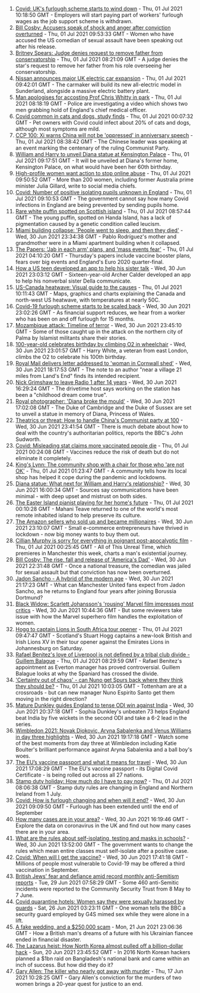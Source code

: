 1. [Covid: UK's furlough scheme starts to wind down](https://www.bbc.co.uk/news/business-57665735) - Thu, 01 Jul 2021 10:18:50 GMT - Employers will start paying part of workers' furlough wages as the job support scheme is withdrawn.
2. [Bill Cosby: Accusers speak of shock and anger after conviction overturned](https://www.bbc.co.uk/news/world-us-canada-57677386) - Thu, 01 Jul 2021 09:53:33 GMT - Women who have accused the US comedian of sexual assault have been speaking out after his release.
3. [Britney Spears: Judge denies request to remove father from conservatorship](https://www.bbc.co.uk/news/entertainment-arts-57676545) - Thu, 01 Jul 2021 08:21:09 GMT - A judge denies the star's request to remove her father from his role overseeing her conservatorship.
4. [Nissan announces major UK electric car expansion](https://www.bbc.co.uk/news/business-57666008) - Thu, 01 Jul 2021 09:42:01 GMT - The carmaker will build its new all-electric model in Sunderland, alongside a massive electric battery plant.
5. [Man apologises for accosting Prof Chris Whitty in park](https://www.bbc.co.uk/news/uk-57675176) - Thu, 01 Jul 2021 08:18:19 GMT - Police are investigating a video which shows two men grabbing hold of England's chief medical officer.
6. [Covid common in cats and dogs, study finds](https://www.bbc.co.uk/news/health-57666245) - Thu, 01 Jul 2021 00:07:32 GMT - Pet owners with Covid could infect about 20% of cats and dogs, although most symptoms are mild.
7. [CCP 100: Xi warns China will not be 'oppressed' in anniversary speech](https://www.bbc.co.uk/news/world-asia-china-57648236) - Thu, 01 Jul 2021 08:38:42 GMT - The Chinese leader was speaking at an event marking the centenary of the ruling Communist Party.
8. [William and Harry to unveil Diana statue at Kensington Palace](https://www.bbc.co.uk/news/uk-57671175) - Thu, 01 Jul 2021 09:17:51 GMT - It will be unveiled at Diana's former home, Kensington Palace, on what would have been her 60th birthday.
9. [High-profile women want action to stop online abuse](https://www.bbc.co.uk/news/technology-57668916) - Thu, 01 Jul 2021 09:50:52 GMT - More than 200 women, including former Australia prime minister Julia Gillard, write to social media chiefs.
10. [Covid: Number of positive isolating pupils unknown in England](https://www.bbc.co.uk/news/health-57671735) - Thu, 01 Jul 2021 09:10:53 GMT - The government cannot say how many Covid infections in England are being prevented by sending pupils home.
11. [Rare white puffin spotted on Scottish island](https://www.bbc.co.uk/news/uk-scotland-highlands-islands-57678621) - Thu, 01 Jul 2021 08:57:44 GMT - The young puffin, spotted on Handa Island, has a lack of pigmentation caused by a genetic condition called leucism.
12. [Miami building collapse: 'People went to sleep, and then they died'](https://www.bbc.co.uk/news/world-us-canada-57674422) - Wed, 30 Jun 2021 23:34:38 GMT - Pablo Rodríguez's mother and grandmother were in a Miami apartment building when it collapsed.
13. [The Papers: 'Jab in each arm' plans, and 'mass events fear'](https://www.bbc.co.uk/news/blogs-the-papers-57674522) - Thu, 01 Jul 2021 04:10:20 GMT - Thursday's papers include vaccine booster plans, fears over big events and England's Euro 2020 quarter-final.
14. [How a US teen developed an app to help his sister talk](https://www.bbc.co.uk/news/disability-57515272) - Wed, 30 Jun 2021 23:03:12 GMT - Sixteen-year-old Archer Calder developed an app to help his nonverbal sister Della communicate.
15. [US-Canada heatwave: Visual guide to the causes](https://www.bbc.co.uk/news/world-us-canada-57665715) - Thu, 01 Jul 2021 10:11:43 GMT - Maps, graphics and charts explaining the Canada and north-west US heatwave, with temperatures at nearly 50C.
16. [Covid-19 furlough scheme starts to be scaled back](https://www.bbc.co.uk/news/business-57669489) - Wed, 30 Jun 2021 23:02:26 GMT - As financial support reduces, we hear from a worker who has been on and off furlough for 15 months.
17. [Mozambique attack: Timeline of terror](https://www.bbc.co.uk/news/world-africa-57672606) - Wed, 30 Jun 2021 23:45:10 GMT - Some of those caught up in the attack on the northern city of Palma by Islamist militants share their stories.
18. [100-year-old celebrates birthday by climbing O2 in wheelchair](https://www.bbc.co.uk/news/uk-england-london-57672876) - Wed, 30 Jun 2021 23:01:57 GMT - Harry White, a veteran from east London, climbs the O2 to celebrate his 100th birthday.
19. [Royal Mail delivers letter addressed to 'woman in Cornwall shed'](https://www.bbc.co.uk/news/uk-england-cornwall-57670098) - Wed, 30 Jun 2021 18:17:53 GMT - The note to an author "near a village 21 miles from Land's End" finds its intended recipient.
20. [Nick Grimshaw to leave Radio 1 after 14 years](https://www.bbc.co.uk/news/newsbeat-57670955) - Wed, 30 Jun 2021 16:29:24 GMT - The drivetime host says working on the station has been a "childhood dream come true".
21. [Royal photographer: 'Diana broke the mould'](https://www.bbc.co.uk/news/uk-57668926) - Wed, 30 Jun 2021 17:02:08 GMT - The Duke of Cambridge and the Duke of Sussex are set to unveil a statue in memory of Diana, Princess of Wales.
22. [Theatrics or threat: How to handle China's Communist party at 100](https://www.bbc.co.uk/news/world-asia-china-57666650) - Wed, 30 Jun 2021 23:41:54 GMT - There is much debate about how to deal with the country's authoritarian politics, reports the BBC's John Sudworth.
23. [Covid: Misleading stat claims more vaccinated people die](https://www.bbc.co.uk/news/health-57610998) - Thu, 01 Jul 2021 00:24:08 GMT - Vaccines reduce the risk of death but do not eliminate it completely.
24. [King's Lynn: The community shop with a chair for those who 'are not OK'](https://www.bbc.co.uk/news/uk-england-norfolk-57496557) - Thu, 01 Jul 2021 01:23:47 GMT - A community tells how its local shop has helped it cope during the pandemic and lockdowns.
25. [Diana statue: What next for William and Harry's relationship?](https://www.bbc.co.uk/news/uk-57669199) - Wed, 30 Jun 2021 16:00:34 GMT - Sources say communications have been minimal - with deep upset and mistrust on both sides.
26. [The Easter Island pianist playing for her home's future](https://www.bbc.co.uk/news/world-latin-america-57472134) - Thu, 01 Jul 2021 00:10:28 GMT - Mahani Teave returned to one of the world's most remote inhabited island to help preserve its culture.
27. [The Amazon sellers who sold up and became millionaires](https://www.bbc.co.uk/news/business-57433960) - Wed, 30 Jun 2021 23:10:07 GMT - Small e-commerce entrepreneurs have thrived in lockdown - now big money wants to buy them out.
28. [Cillian Murphy is sorry for everything in poignant post-apocalyptic film](https://www.bbc.co.uk/news/entertainment-arts-57630571) - Thu, 01 Jul 2021 00:25:45 GMT - All of This Unreal Time, which premieres in Manchester this week, charts a man's existential journey.
29. [Bill Cosby: The rise, fall and release of 'America's Dad'](https://www.bbc.co.uk/news/entertainment-arts-30194819) - Wed, 30 Jun 2021 22:31:48 GMT - Once a national treasure, the comedian was jailed for sexual assault but that conviction has now been overturned.
30. [Jadon Sancho - A hybrid of the modern age](https://www.bbc.co.uk/sport/football/57674033) - Wed, 30 Jun 2021 21:17:23 GMT - What can Manchester United fans expect from Jadon Sancho, as he returns to England four years after joining Borussia Dortmund?
31. [Black Widow: Scarlett Johansson's 'rousing' Marvel film impresses most critics](https://www.bbc.co.uk/news/entertainment-arts-57663436) - Wed, 30 Jun 2021 10:44:36 GMT - But some reviewers take issue with how the Marvel superhero film handles the exploitation of women.
32. [Hogg to captain Lions in South Africa tour opener](https://www.bbc.co.uk/sport/rugby-union/57678981) - Thu, 01 Jul 2021 09:47:47 GMT - Scotland's Stuart Hogg captains a new-look British and Irish Lions XV in their tour opener against the Emirates Lions in Johannesburg on Saturday.
33. [Rafael Benitez's love of Liverpool is not defined by a tribal club divide - Guillem Balague](https://www.bbc.co.uk/sport/football/57673841) - Thu, 01 Jul 2021 08:29:59 GMT - Rafael Benitez's appointment as Everton manager has proved controversial. Guillem Balague looks at why the Spaniard has crossed the divide.
34. ['Certainty out of chaos' - can Nuno get Spurs back where they think they should be?](https://www.bbc.co.uk/sport/football/57676732) - Thu, 01 Jul 2021 10:03:05 GMT - Tottenham are at a crossroads - but can new manager Nuno Espirito Santo get them moving in the right direction?
35. [Mature Dunkley guides England to tense ODI win against India](https://www.bbc.co.uk/sport/cricket/57672858) - Wed, 30 Jun 2021 20:37:18 GMT - Sophia Dunkley's unbeaten 73 helps England beat India by five wickets in the second ODI and take a 6-2 lead in the series.
36. [Wimbledon 2021: Novak Djokovic, Aryna Sabalenka and Venus Williams in day three highlights](https://www.bbc.co.uk/sport/av/tennis/57672090) - Wed, 30 Jun 2021 19:17:18 GMT - Watch some of the best moments from day three at Wimbledon including Katie Boulter's brilliant performance against Aryna Sabalenka and a ball boy's woes.
37. [The EU’s vaccine passport and what it means for travel](https://www.bbc.co.uk/news/explainers-57665765) - Wed, 30 Jun 2021 17:08:29 GMT - The EU's vaccine passport - its Digital Covid Certificate - is being rolled out across all 27 nations.
38. [Stamp duty holiday: How much do I have to pay now?](https://www.bbc.co.uk/news/business-53319433) - Thu, 01 Jul 2021 08:06:38 GMT - Stamp duty rules are changing in England and Northern Ireland from 1 July.
39. [Covid: How is furlough changing and when will it end?](https://www.bbc.co.uk/news/explainers-52135342) - Wed, 30 Jun 2021 09:09:50 GMT - Furlough has been extended until the end of September
40. [How many cases are in your area?](https://www.bbc.co.uk/news/uk-51768274) - Wed, 30 Jun 2021 16:19:46 GMT - Explore the data on coronavirus in the UK and find out how many cases there are in your area.
41. [What are the rules about self-isolating, testing and masks in schools?](https://www.bbc.co.uk/news/education-51643556) - Wed, 30 Jun 2021 13:52:00 GMT - The government wants to change the rules which mean entire classes must self-isolate after a positive case.
42. [Covid: When will I get the vaccine?](https://www.bbc.co.uk/news/health-55045639) - Wed, 30 Jun 2021 17:41:18 GMT - Millions of people most vulnerable to Covid-19 may be offered a third vaccination in September.
43. [British Jews' fear and defiance amid record monthly anti-Semitism reports](https://www.bbc.co.uk/news/uk-57339266) - Tue, 29 Jun 2021 07:58:29 GMT - Some 460 anti-Semitic incidents were reported to the Community Security Trust from 8 May to 7 June.
44. [Covid quarantine hotels: Women say they were sexually harassed by guards](https://www.bbc.co.uk/news/stories-57609164) - Sat, 26 Jun 2021 03:23:11 GMT - One woman tells the BBC a security guard employed by G4S mimed sex while they were alone in a lift.
45. [A fake wedding, and a $250,000 scam](https://www.bbc.co.uk/news/world-europe-57358241) - Mon, 21 Jun 2021 23:06:36 GMT - How a British man's dreams of a future with his Ukrainian fiancee ended in financial disaster.
46. [The Lazarus heist: How North Korea almost pulled off a billion-dollar hack](https://www.bbc.co.uk/news/stories-57520169) - Sun, 20 Jun 2021 23:45:52 GMT - In 2016 North Korean hackers planned a $1bn raid on Bangladesh's national bank and came within an inch of success. But how did they do it?
47. [Gary Allen: The killer who nearly got away with murder](https://www.bbc.co.uk/news/uk-england-57331321) - Thu, 17 Jun 2021 10:28:25 GMT - Gary Allen's conviction for the murders of two women brings a 20-year quest for justice to an end.
